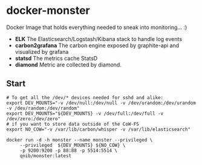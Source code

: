 docker-monster
==========

Docker Image that holds everything needed to sneak into monitoring... :)

- **ELK** The Elasticsearch/Logstash/Kibana stack to handle log events
- **carbon2grafana** The carbon engine exposed by graphite-api and visualized by grafana
- **statsd** The metrics cache StatsD
- **diamond** Metric are collected by diamond.

## Start
```
# To get all the /dev/* devices needed for sshd and alike:
export DEV_MOUNTS="-v /dev/null:/dev/null -v /dev/urandom:/dev/urandom -v /dev/random:/dev/random"
export DEV_MOUNTS="${DEV_MOUNTS} -v /dev/full:/dev/full -v /dev/zero:/dev/zero"
# if you want to store data outside of the CoW-FS
export NO_COW="-v /var/lib/carbon/whisper -v /var/lib/elasticsearch"

docker run -d -h monster --name monster --privileged \
     --privileged  ${DEV_MOUNTS} ${NO_COW} \
     -p 9200:9200 -p 88:88 -p 5514:5514 \
     qnib/monster:latest
```


